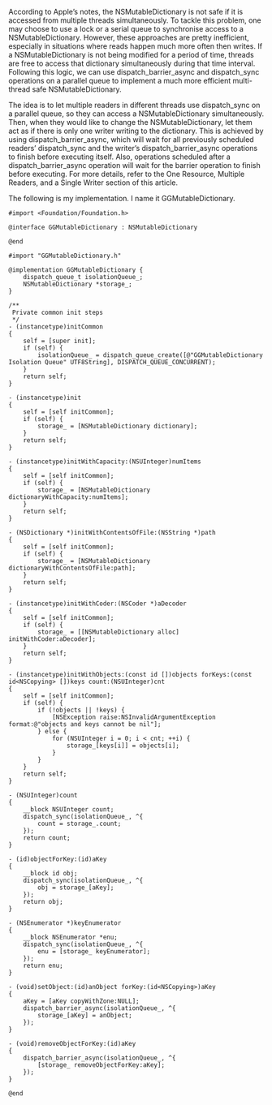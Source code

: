 According to Apple’s notes, the NSMutableDictionary is not safe if it is accessed from multiple threads simultaneously. To tackle this problem, one may choose to use a lock or a serial queue to synchronise access to a NSMutableDictionary. However, these approaches are pretty inefficient, especially in situations where reads happen much more often then writes. If a NSMutableDictionary is not being modified for a period of time, threads are free to access that dictionary simultaneously during that time interval. Following this logic, we can use dispatch_barrier_async and dispatch_sync operations on a parallel queue to implement a much more efficient multi-thread safe NSMutableDictionary.

The idea is to let multiple readers in different threads use dispatch_sync on a parallel queue, so they can access a NSMutableDictionary simultaneously. Then, when they would like to change the NSMutableDictionary, let them act as if there is only one writer writing to the dictionary. This is achieved by using dispatch_barrier_async, which will wait for all previously scheduled readers’ dispatch_sync and the writer’s dispatch_barrier_async operations to finish before executing itself. Also, operations scheduled after a dispatch_barrier_async operation will wait for the barrier operation to finish before executing. For more details, refer to the One Resource, Multiple Readers, and a Single Writer section of this article.

The following is my implementation. I name it GGMutableDictionary.

```
#import <Foundation/Foundation.h>

@interface GGMutableDictionary : NSMutableDictionary

@end
```

```
#import "GGMutableDictionary.h"

@implementation GGMutableDictionary {
    dispatch_queue_t isolationQueue_;
    NSMutableDictionary *storage_;
}

/**
 Private common init steps
 */
- (instancetype)initCommon
{
    self = [super init];
    if (self) {
        isolationQueue_ = dispatch_queue_create([@"GGMutableDictionary Isolation Queue" UTF8String], DISPATCH_QUEUE_CONCURRENT);
    }
    return self;
}

- (instancetype)init
{
    self = [self initCommon];
    if (self) {
        storage_ = [NSMutableDictionary dictionary];
    }
    return self;
}

- (instancetype)initWithCapacity:(NSUInteger)numItems
{
    self = [self initCommon];
    if (self) {
        storage_ = [NSMutableDictionary dictionaryWithCapacity:numItems];
    }
    return self;
}

- (NSDictionary *)initWithContentsOfFile:(NSString *)path
{
    self = [self initCommon];
    if (self) {
        storage_ = [NSMutableDictionary dictionaryWithContentsOfFile:path];
    }
    return self;
}

- (instancetype)initWithCoder:(NSCoder *)aDecoder
{
    self = [self initCommon];
    if (self) {
        storage_ = [[NSMutableDictionary alloc] initWithCoder:aDecoder];
    }
    return self;
}

- (instancetype)initWithObjects:(const id [])objects forKeys:(const id<NSCopying> [])keys count:(NSUInteger)cnt
{
    self = [self initCommon];
    if (self) {
        if (!objects || !keys) {
            [NSException raise:NSInvalidArgumentException format:@"objects and keys cannot be nil"];
        } else {
            for (NSUInteger i = 0; i < cnt; ++i) {
                storage_[keys[i]] = objects[i];
            }
        }
    }
    return self;
}

- (NSUInteger)count
{
    __block NSUInteger count;
    dispatch_sync(isolationQueue_, ^{
        count = storage_.count;
    });
    return count;
}

- (id)objectForKey:(id)aKey
{
    __block id obj;
    dispatch_sync(isolationQueue_, ^{
        obj = storage_[aKey];
    });
    return obj;
}

- (NSEnumerator *)keyEnumerator
{
    __block NSEnumerator *enu;
    dispatch_sync(isolationQueue_, ^{
        enu = [storage_ keyEnumerator];
    });
    return enu;
}

- (void)setObject:(id)anObject forKey:(id<NSCopying>)aKey
{
    aKey = [aKey copyWithZone:NULL];
    dispatch_barrier_async(isolationQueue_, ^{
        storage_[aKey] = anObject;
    });
}

- (void)removeObjectForKey:(id)aKey
{
    dispatch_barrier_async(isolationQueue_, ^{
        [storage_ removeObjectForKey:aKey];
    });
}

@end
```
